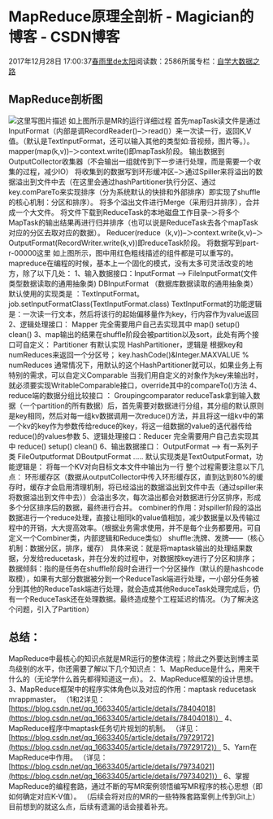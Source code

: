 
# MapReduce原理全剖析 - Magician的博客 - CSDN博客


2017年12月28日 17:00:37[春雨里de太阳](https://me.csdn.net/qq_16633405)阅读数：2586所属专栏：[自学大数据之路](https://blog.csdn.net/column/details/18514.html)



## MapReduce剖析图
![这里写图片描述](https://img-blog.csdn.net/20171228164304301?watermark/2/text/aHR0cDovL2Jsb2cuY3Nkbi5uZXQvcXFfMTY2MzM0MDU=/font/5a6L5L2T/fontsize/400/fill/I0JBQkFCMA==/dissolve/70/gravity/SouthEast)
如上图所示是MR的运行详细过程
首先mapTask读文件是通过InputFormat（内部是调RecordReader()–＞read()）来一次读一行，返回K,V值。（默认是TextInputFormat，还可以输入其他的类型如:音视频，图片等。）。
mapper(map(k,v))–＞context.write()即mapTask阶段。
输出数据到OutputCollector收集器（不会输出一组就传到下一步进行处理，而是需要一个收集的过程，减少IO）
将收集到的数据写到环形缓冲区–＞通过Spiller来将溢出的数据溢出到文件中去（在这里会通过hashPartitioner执行分区、通过key.comPareTo来实现排序（分为系统默认的快排和外部排序）即实现了shuffle的核心机制：分区和排序）。
将多个溢出文件进行Merge（采用归并排序），合并成一个大文件。
将文件下载到ReduceTask的本地磁盘工作目录–＞将多个MapTask的输出结果再进行归并排序（也可以说是ReduceTask去各个mapTask对应的分区去取对应的数据）。
Reducer(reduce（k,v))–＞context.write(k,v)–＞
OutputFormat(RecordWriter.write(k,v))即reduceTask阶段。
将数据写到part-r-00000这里
如上图所示，图中用红色粗线描述的组件都是可以重写的。
mapreduce在编程的时候，基本上一个固化的模式，没有太多可灵活改变的地方，除了以下几处：
1、输入数据接口：InputFormat   —>     FileInputFormat(文件类型数据读取的通用抽象类)  DBInputFormat （数据库数据读取的通用抽象类）
默认使用的实现类是 ：TextInputFormat。
job.setInputFormatClass(TextInputFormat.class)
TextInputFormat的功能逻辑是：一次读一行文本，然后将该行的起始偏移量作为key，行内容作为value返回
2、逻辑处理接口： Mapper
完全需要用户自己去实现其中  map()   setup()   clean()
3、map输出的结果在shuffle阶段会被partition以及sort，此处有两个接口可自定义：
Partitioner
有默认实现 HashPartitioner，逻辑是  根据key和numReduces来返回一个分区号； key.hashCode()&Integer.MAXVALUE % numReduces
通常情况下，用默认的这个HashPartitioner就可以，如果业务上有特别的需求，可以自定义Comparable
当我们用自定义的对象作为key来输出时，就必须要实现WritableComparable接口，override其中的compareTo()方法
4、reduce端的数据分组比较接口 ： Groupingcomparator
reduceTask拿到输入数据（一个partition的所有数据）后，首先需要对数据进行分组，其分组的默认原则是key相同，然后对每一组kv数据调用一次reduce()方法，并且将这一组kv中的第一个kv的key作为参数传给reduce的key，将这一组数据的value的迭代器传给reduce()的values参数
5、逻辑处理接口：Reducer
完全需要用户自己去实现其中  reduce()   setup()   clean()
6、输出数据接口： OutputFormat  —> 有一系列子类  FileOutputformat  DBoutputFormat  …..
默认实现类是TextOutputFormat，功能逻辑是：  将每一个KV对向目标文本文件中输出为一行
整个过程需要注意以下几点：
环形缓存区（数据从outputCollector中传入环形缓存区，直到达到80%的缓存时，缓存才会启用清理机制，将已经溢出的数据溢出到文件中去（通过spiller来将数据溢出到文件中去））会溢出多次，每次溢出都会对数据进行分区排序，形成多个分区排序后的数据，最终进行合并。
combiner的作用：对spiller阶段的溢出数据进行一个reduce处理，直接让相同k的value值相加，减少数据量以及传输过程中的开销，大大提高效率。（根据业务需求使用，并不是每个业务都要用。可自定义一个Combiner类，内部逻辑和Reduce类似）
shuffle:洗牌、发牌——（核心机制：数据分区，排序，缓存）
具体来说：就是将maptask输出的处理结果数据，分发给reducetask，并在分发的过程中，对数据按key进行了分区和排序；
数据倾斜：指的是任务在shuffle阶段时会进行一个分区操作（默认的是hashcode取模），如果有大部分数据被分到一个ReduceTask端进行处理，一小部分任务被分到其他的ReduceTask端进行处理，就会造成其他ReduceTask处理完成后，仍有一个ReduceTask还在处理数据。最终造成整个工程延迟的情况。（为了解决这个问题，引入了Partition）

## 总结：
MapReduce中最核心的知识点就是MR运行的整体流程；除此之外要达到博主菜鸟级别的水平，你还需要了解以下几个知识点：
1、MapReduce是什么，用来干什么的（无论学什么首先都得知道这一点）。
2、MapReduce框架的设计思想。
3、MapReduce框架中的程序实体角色以及对应的作用：maptask reducetask mrappmaster。
（1和2详见：[https://blog.csdn.net/qq_16633405/article/details/78404018](https://blog.csdn.net/qq_16633405/article/details/78404018)）
4、MapReduce程序中maptask任务切片规划的机制。
（详见：[https://blog.csdn.net/qq_16633405/article/details/79729172](https://blog.csdn.net/qq_16633405/article/details/79729172)）
5、Yarn在MapReduce中作用。
（详见：[https://blog.csdn.net/qq_16633405/article/details/79734021](https://blog.csdn.net/qq_16633405/article/details/79734021)）
6、掌握MapReduce的编程套路，通过不断的写MR案例领悟编写MR程序的核心思想（即如何确定对应K-V值）。
（后续会将对应的MR的一些特殊套路案例上传到Git上）
目前想到的就这么点，后续有遗漏的话会接着补充。

